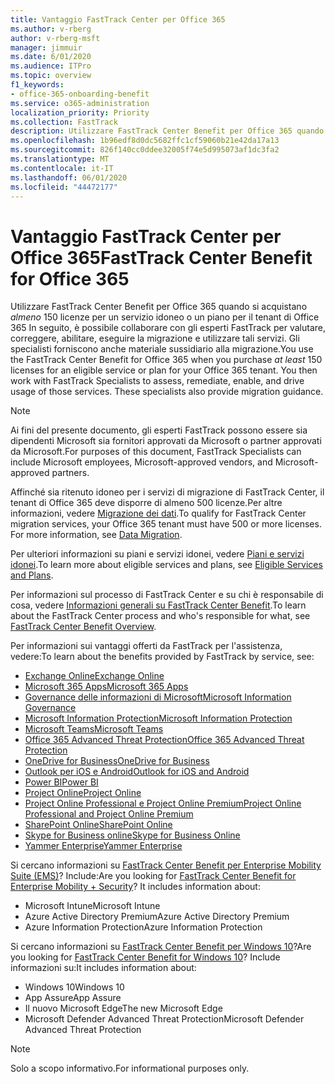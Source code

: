 ```yaml
---
title: Vantaggio FastTrack Center per Office 365
ms.author: v-rberg
author: v-rberg-msft
manager: jimmuir
ms.date: 6/01/2020
ms.audience: ITPro
ms.topic: overview
f1_keywords:
- office-365-onboarding-benefit
ms.service: o365-administration
localization_priority: Priority
ms.collection: FastTrack
description: Utilizzare FastTrack Center Benefit per Office 365 quando si acquistano almeno 150 licenze per un servizio idoneo o un piano per il tenant di Office 365 In seguito, è possibile collaborare con gli esperti FastTrack per valutare, correggere, abilitare, eseguire la migrazione e utilizzare tali servizi. Gli specialisti forniscono anche materiale sussidiario alla migrazione.
ms.openlocfilehash: 1b96edf8d0dc5682ffc1cf59060b21e42da17a13
ms.sourcegitcommit: 826f140cc0ddee32005f74e5d995073af1dc3fa2
ms.translationtype: MT
ms.contentlocale: it-IT
ms.lasthandoff: 06/01/2020
ms.locfileid: "44472177"
---
```

# <a name="fasttrack-center-benefit-for-office-365"></a><span data-ttu-id="72ec9-105">Vantaggio FastTrack Center per Office 365</span><span class="sxs-lookup"><span data-stu-id="72ec9-105">FastTrack Center Benefit for Office 365</span></span>

<span data-ttu-id="72ec9-p102">Utilizzare FastTrack Center Benefit per Office 365 quando si acquistano *almeno* 150 licenze per un servizio idoneo o un piano per il tenant di Office 365 In seguito, è possibile collaborare con gli esperti FastTrack per valutare, correggere, abilitare, eseguire la migrazione e utilizzare tali servizi. Gli specialisti forniscono anche materiale sussidiario alla migrazione.</span><span class="sxs-lookup"><span data-stu-id="72ec9-p102">You use the FastTrack Center Benefit for Office 365 when you purchase  *at least*  150 licenses for an eligible service or plan for your Office 365 tenant. You then work with FastTrack Specialists to assess, remediate, enable, and drive usage of those services. These specialists also provide migration guidance.</span></span> 
  
> [!NOTE]
> <span data-ttu-id="72ec9-109">Ai fini del presente documento, gli esperti FastTrack possono essere sia dipendenti Microsoft sia fornitori approvati da Microsoft o partner approvati da Microsoft.</span><span class="sxs-lookup"><span data-stu-id="72ec9-109">For purposes of this document, FastTrack Specialists can include Microsoft employees, Microsoft-approved vendors, and Microsoft-approved partners.</span></span> 
  
<span data-ttu-id="72ec9-p103">Affinché sia ritenuto idoneo per i servizi di migrazione di FastTrack Center, il tenant di Office 365 deve disporre di almeno 500 licenze.Per altre informazioni, vedere [Migrazione dei dati](O365-data-migration.md).</span><span class="sxs-lookup"><span data-stu-id="72ec9-p103">To qualify for FastTrack Center migration services, your Office 365 tenant must have 500 or more licenses. For more information, see [Data Migration](O365-data-migration.md).</span></span>
  
<span data-ttu-id="72ec9-112">Per ulteriori informazioni su piani e servizi idonei, vedere [Piani e servizi idonei](M365-eligible-services-and-plans.md).</span><span class="sxs-lookup"><span data-stu-id="72ec9-112">To learn more about eligible services and plans, see [Eligible Services and Plans](M365-eligible-services-and-plans.md).</span></span>
  
<span data-ttu-id="72ec9-113">Per informazioni sul processo di FastTrack Center e su chi è responsabile di cosa, vedere [Informazioni generali su FastTrack Center Benefit](O365-fasttrack-benefit-overview.md).</span><span class="sxs-lookup"><span data-stu-id="72ec9-113">To learn about the FastTrack Center process and who's responsible for what, see [FastTrack Center Benefit Overview](O365-fasttrack-benefit-overview.md).</span></span>

<span data-ttu-id="72ec9-114">Per informazioni sui vantaggi offerti da FastTrack per l'assistenza, vedere:</span><span class="sxs-lookup"><span data-stu-id="72ec9-114">To learn about the benefits provided by FastTrack by service, see:</span></span>

- [<span data-ttu-id="72ec9-115">Exchange Online</span><span class="sxs-lookup"><span data-stu-id="72ec9-115">Exchange Online</span></span>](O365-fasttrack-responsibilities.md#exchange-online)
- [<span data-ttu-id="72ec9-116">Microsoft 365 Apps</span><span class="sxs-lookup"><span data-stu-id="72ec9-116">Microsoft 365 Apps</span></span>](O365-fasttrack-responsibilities.md#microsoft-365-apps)
- [<span data-ttu-id="72ec9-117">Governance delle informazioni di Microsoft</span><span class="sxs-lookup"><span data-stu-id="72ec9-117">Microsoft Information Governance</span></span>](O365-fasttrack-responsibilities.md#microsoft-information-governance)
- [<span data-ttu-id="72ec9-118">Microsoft Information Protection</span><span class="sxs-lookup"><span data-stu-id="72ec9-118">Microsoft Information Protection</span></span>](O365-fasttrack-responsibilities.md#microsoft-information-protection)
- [<span data-ttu-id="72ec9-119">Microsoft Teams</span><span class="sxs-lookup"><span data-stu-id="72ec9-119">Microsoft Teams</span></span>](O365-fasttrack-responsibilities.md#microsoft-teams)
- [<span data-ttu-id="72ec9-120">Office 365 Advanced Threat Protection</span><span class="sxs-lookup"><span data-stu-id="72ec9-120">Office 365 Advanced Threat Protection</span></span>](O365-fasttrack-responsibilities.md#office-365-advanced-threat-protection)
- [<span data-ttu-id="72ec9-121">OneDrive for Business</span><span class="sxs-lookup"><span data-stu-id="72ec9-121">OneDrive for Business</span></span>](O365-fasttrack-responsibilities.md#onedrive-for-business)
- [<span data-ttu-id="72ec9-122">Outlook per iOS e Android</span><span class="sxs-lookup"><span data-stu-id="72ec9-122">Outlook for iOS and Android</span></span>](O365-fasttrack-responsibilities.md#outlook-for-ios-and-android)
- [<span data-ttu-id="72ec9-123">Power BI</span><span class="sxs-lookup"><span data-stu-id="72ec9-123">Power BI</span></span>](O365-fasttrack-responsibilities.md#power-bi)
- [<span data-ttu-id="72ec9-124">Project Online</span><span class="sxs-lookup"><span data-stu-id="72ec9-124">Project Online</span></span>](O365-fasttrack-responsibilities.md#project-online)
- [<span data-ttu-id="72ec9-125">Project Online Professional e Project Online Premium</span><span class="sxs-lookup"><span data-stu-id="72ec9-125">Project Online Professional and Project Online Premium</span></span>](O365-fasttrack-responsibilities.md#project-online-professional-and-project-online-premium)
- [<span data-ttu-id="72ec9-126">SharePoint Online</span><span class="sxs-lookup"><span data-stu-id="72ec9-126">SharePoint Online</span></span>](O365-fasttrack-responsibilities.md#sharepoint-online)
- [<span data-ttu-id="72ec9-127">Skype for Business online</span><span class="sxs-lookup"><span data-stu-id="72ec9-127">Skype for Business Online</span></span>](O365-fasttrack-responsibilities.md#skype-for-business-online)
- [<span data-ttu-id="72ec9-128">Yammer Enterprise</span><span class="sxs-lookup"><span data-stu-id="72ec9-128">Yammer Enterprise</span></span>](O365-fasttrack-responsibilities.md#yammer-enterprise)
  
<span data-ttu-id="72ec9-p104">Si cercano informazioni su [FastTrack Center Benefit per Enterprise Mobility Suite (EMS)](EMS-fasttrack-benefit-for-EMS.md)? Include:</span><span class="sxs-lookup"><span data-stu-id="72ec9-p104">Are you looking for [FastTrack Center Benefit for Enterprise Mobility + Security](EMS-fasttrack-benefit-for-EMS.md)? It includes information about:</span></span>
  
- <span data-ttu-id="72ec9-131">Microsoft Intune</span><span class="sxs-lookup"><span data-stu-id="72ec9-131">Microsoft Intune</span></span>
- <span data-ttu-id="72ec9-132">Azure Active Directory Premium</span><span class="sxs-lookup"><span data-stu-id="72ec9-132">Azure Active Directory Premium</span></span> 
- <span data-ttu-id="72ec9-133">Azure Information Protection</span><span class="sxs-lookup"><span data-stu-id="72ec9-133">Azure Information Protection</span></span>

<span data-ttu-id="72ec9-134">Si cercano informazioni su [FastTrack Center Benefit per Windows 10](Win-10-fasttrack-benefit-for-Windows-10.md)?</span><span class="sxs-lookup"><span data-stu-id="72ec9-134">Are you looking for [FastTrack Center Benefit for Windows 10](Win-10-fasttrack-benefit-for-Windows-10.md)?</span></span> <span data-ttu-id="72ec9-135">Include informazioni su:</span><span class="sxs-lookup"><span data-stu-id="72ec9-135">It includes information about:</span></span>

- <span data-ttu-id="72ec9-136">Windows 10</span><span class="sxs-lookup"><span data-stu-id="72ec9-136">Windows 10</span></span>
- <span data-ttu-id="72ec9-137">App Assure</span><span class="sxs-lookup"><span data-stu-id="72ec9-137">App Assure</span></span>
- <span data-ttu-id="72ec9-138">Il nuovo Microsoft Edge</span><span class="sxs-lookup"><span data-stu-id="72ec9-138">The new Microsoft Edge</span></span>
- <span data-ttu-id="72ec9-139">Microsoft Defender Advanced Threat Protection</span><span class="sxs-lookup"><span data-stu-id="72ec9-139">Microsoft Defender Advanced Threat Protection</span></span>
    
> [!NOTE]
> <span data-ttu-id="72ec9-140">Solo a scopo informativo.</span><span class="sxs-lookup"><span data-stu-id="72ec9-140">For informational purposes only.</span></span> 


